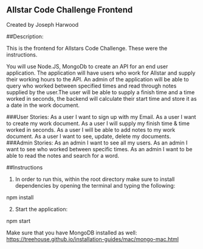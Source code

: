 ## Allstar Code Challenge Frontend
Created by Joseph Harwood

##Description:

This is the frontend for Allstars Code Challenge. These were the instructions.

You will use Node.JS, MongoDb to create an API for an end user application. The
application will have users who work for Allstar and supply their working hours to the API.
An admin of the application will be able to query who worked between specified
times and read through notes supplied by the user.The user will be able to supply a finish
time and a time worked in seconds, the backend will calculate their start time and store it
as a date in the work document.

###User Stories:
As a user I want to sign up with my Email.
As a user I want to create my work document.
As a user I will supply my finish time & time worked in seconds.
As a user I will be able to add notes to my work document.
As a user I want to see, update, delete my documents.
###Admin Stories:
As an admin I want to see all my users.
As an admin I want to see who worked between specific times.
As an admin I want to be able to read the notes and search for a word.

##Instructions
1) In order to run this, within the root directory make sure to install
dependencies by opening the terminal and typing the following:

  npm install

2) Start the application:

  npm start

Make sure that you have MongoDB installed as well:
https://treehouse.github.io/installation-guides/mac/mongo-mac.html
